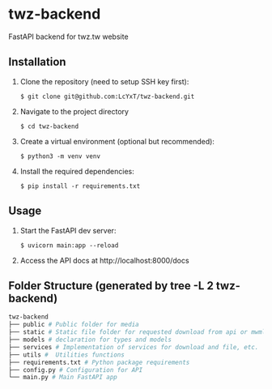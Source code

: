 # twz-backend
FastAPI backend for twz.tw website

## Installation

1. Clone the repository (need to setup SSH key first):
    ```
    $ git clone git@github.com:LcYxT/twz-backend.git
    ```

2. Navigate to the project directory
    ```
    $ cd twz-backend
    ```

3. Create a virtual environment (optional but recommended):
    ```
    $ python3 -m venv venv
    ```

4. Install the required dependencies:
    ```
    $ pip install -r requirements.txt
    ```

## Usage

1. Start the FastAPI dev server:
    ```
    $ uvicorn main:app --reload
    ```

2. Access the API docs at http://localhost:8000/docs

## Folder Structure (generated by tree -L 2 twz-backend)

```bash
twz-backend
├── public # Public folder for media
├── static # Static file folder for requested download from api or mwml-bot
├── models # declaration for types and models
├── services # Implementation of services for download and file, etc.
├── utils #  Utilities functions
├── requirements.txt # Python package requirements
├── config.py # Configuration for API
└── main.py # Main FastAPI app
```